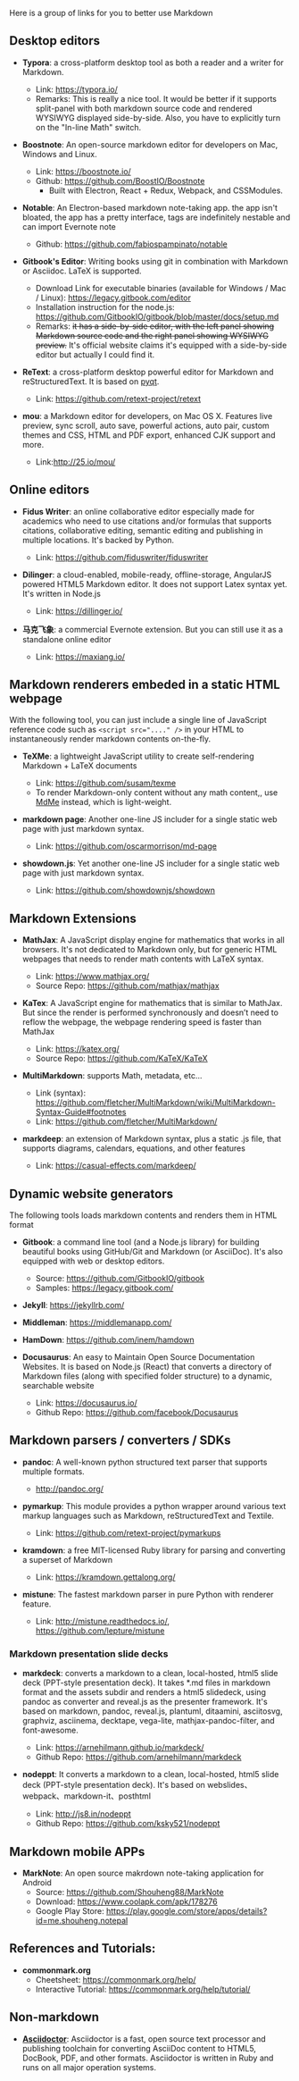 Here is a group of links for you to better use Markdown

## Desktop editors 
* __Typora__: a cross-platform desktop tool as both a reader and a writer for Markdown.
    * Link: https://typora.io/
    * Remarks: This is really a nice tool. It would be better if it supports split-panel with both markdown source code and rendered WYSIWYG displayed side-by-side. Also, you have to explicitly turn on the "In-line Math" switch.

* __Boostnote__: An open-source markdown editor for developers on Mac, Windows and Linux. 
    * Link: https://boostnote.io/
    * Github: https://github.com/BoostIO/Boostnote
        - Built with Electron, React + Redux, Webpack, and CSSModules.

* __Notable__: An Electron-based markdown note-taking app. the app isn't bloated, the app has a pretty interface, tags are indefinitely nestable and can import Evernote note
    * Github: https://github.com/fabiospampinato/notable
        
* __Gitbook's Editor__: Writing books using git in combination with Markdown or Asciidoc. LaTeX is supported.
    * Download Link for executable binaries (available for Windows / Mac / Linux): https://legacy.gitbook.com/editor
    * Installation instruction for the node.js: https://github.com/GitbookIO/gitbook/blob/master/docs/setup.md
    * Remarks: ~~it has a side-by-side editor, with the left panel showing Markdown source code and the right panel showing WYSIWYG preview.~~ It's official website claims it's equipped with a side-by-side editor but actually I could find it. 

* __ReText__: a cross-platform desktop powerful editor for Markdown and reStructuredText. It is based on [pyqt](https://riverbankcomputing.com/software/pyqt/intro). 
    * Link: https://github.com/retext-project/retext

* __mou__:  a Markdown editor for developers, on Mac OS X. Features live preview, sync scroll, auto save, powerful actions, auto pair, custom themes and CSS, HTML and PDF export, enhanced CJK support and more.
    * Link:http://25.io/mou/

## Online editors
* __Fidus Writer__: an online collaborative editor especially made for academics who need to use citations and/or formulas  that supports citations, collaborative editing, semantic editing and publishing in multiple locations. It's backed by Python.
    * Link: https://github.com/fiduswriter/fiduswriter

* __Dilinger__: a cloud-enabled, mobile-ready, offline-storage, AngularJS powered HTML5 Markdown editor. It does not support Latex syntax yet. It's written in Node.js
    * Link: https://dillinger.io/    

* __马克飞象__: a commercial Evernote extension. But you can still use it as a standalone online editor
    * Link: https://maxiang.io/


## Markdown renderers embeded in a static HTML webpage
With the following  tool, you can just include a single line of JavaScript reference code such as `<script src="...." />`  in your HTML to instantaneously render markdown contents on-the-fly.

* __TeXMe__: a lightweight JavaScript utility to create self-rendering Markdown + LaTeX documents
    * Link: https://github.com/susam/texme
    * To render Markdown-only content without any math content,, use [MdMe](https://github.com/susam/mdme) instead, which is light-weight.

* __markdown page__: Another one-line JS includer for a single static web page with just markdown syntax.
    * Link: https://github.com/oscarmorrison/md-page

* __showdown.js__: Yet another one-line JS includer for a single static web page with just markdown syntax.
    * Link: https://github.com/showdownjs/showdown



## Markdown Extensions  
* __MathJax__: A JavaScript display engine for mathematics that works in all browsers. It's not dedicated to Markdown only, but for generic HTML webpages that needs to render math contents with LaTeX syntax. 
    * Link: https://www.mathjax.org/
    * Source Repo: https://github.com/mathjax/mathjax
    
* __KaTex__: A JavaScript engine for mathematics that is similar to MathJax. But since the render is performed synchronously and doesn’t need to reflow the webpage, the webpage rendering speed is faster than MathJax
    * Link: https://katex.org/
    * Source Repo: https://github.com/KaTeX/KaTeX
    
* __MultiMarkdown__: supports Math, metadata, etc...
    * Link (syntax): https://github.com/fletcher/MultiMarkdown/wiki/MultiMarkdown-Syntax-Guide#footnotes
    * Link: https://github.com/fletcher/MultiMarkdown/

* __markdeep__: an extension of Markdown syntax, plus a static .js file, that supports diagrams, calendars, equations, and other features
    * Link: https://casual-effects.com/markdeep/ 



## Dynamic website generators 
The following tools loads markdown contents and renders them in HTML format
* __Gitbook__: a command line tool (and a Node.js library) for building beautiful books using GitHub/Git and Markdown (or AsciiDoc). It's also equipped with web or desktop editors.
    * Source: https://github.com/GitbookIO/gitbook
    * Samples: https://legacy.gitbook.com/ 

* __Jekyll__: https://jekyllrb.com/
* __Middleman__: https://middlemanapp.com/
* __HamDown__: https://github.com/inem/hamdown
* __Docusaurus__: 
An easy to Maintain Open Source Documentation Websites. It is based on Node.js (React) that converts a directory of Markdown files (along with specified folder structure) to a dynamic, searchable website
    * Link: https://docusaurus.io/ 
    * Github Repo: https://github.com/facebook/Docusaurus

    
## Markdown parsers / converters / SDKs
* __pandoc__: A well-known python structured text parser that supports multiple formats.
    * http://pandoc.org/

* __pymarkup__: This module provides a python wrapper around various text markup languages such as Markdown, reStructuredText and Textile.
    * Link: https://github.com/retext-project/pymarkups

* __kramdown__: a free MIT-licensed Ruby library for parsing and converting a superset of Markdown
    * Link: https://kramdown.gettalong.org/

* __mistune__: The fastest markdown parser in pure Python with renderer feature. 
    * Link: http://mistune.readthedocs.io/, https://github.com/lepture/mistune

### Markdown presentation slide decks 
* __markdeck__:
converts a markdown to a clean, local-hosted, html5 slide deck (PPT-style presentation deck). It takes \*.md files in markdown format and the assets subdir and renders a html5 slidedeck, using pandoc as converter and reveal.js as the presenter framework. It's based on markdown, pandoc, reveal.js, plantuml, ditaamini, asciitosvg, graphviz, asciinema, decktape, vega-lite, mathjax-pandoc-filter, and font-awesome.
    * Link: https://arnehilmann.github.io/markdeck/
    * Github Repo: https://github.com/arnehilmann/markdeck
    
* __nodeppt__:
It converts a markdown to a clean, local-hosted, html5 slide deck (PPT-style presentation deck). It's based on webslides、webpack、markdown-it、posthtml
    * Link: http://js8.in/nodeppt
    * Github Repo: https://github.com/ksky521/nodeppt 

## Markdown mobile APPs
* __MarkNote__: An open source makrdown note-taking application for Android
    * Source: https://github.com/Shouheng88/MarkNote
    * Download: https://www.coolapk.com/apk/178276
    * Google Play Store: https://play.google.com/store/apps/details?id=me.shouheng.notepal 

## References and Tutorials:
* __commonmark.org__
    * Cheetsheet: https://commonmark.org/help/
    * Interactive Tutorial: https://commonmark.org/help/tutorial/

## Non-markdown
* __[Asciidoctor](https://asciidoctor.org/)__: Asciidoctor is a fast, open source text processor and publishing toolchain for converting AsciiDoc content to HTML5, DocBook, PDF, and other formats. Asciidoctor is written in Ruby and runs on all major operation systems.
